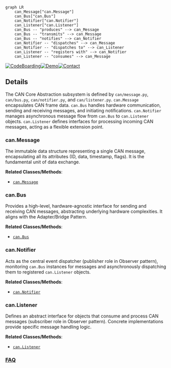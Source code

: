 ```mermaid
graph LR
    can_Message["can.Message"]
    can_Bus["can.Bus"]
    can_Notifier["can.Notifier"]
    can_Listener["can.Listener"]
    can_Bus -- "produces" --> can_Message
    can_Bus -- "transmits" --> can_Message
    can_Bus -- "notifies" --> can_Notifier
    can_Notifier -- "dispatches" --> can_Message
    can_Notifier -- "dispatches to" --> can_Listener
    can_Listener -- "registers with" --> can_Notifier
    can_Listener -- "consumes" --> can_Message
```

[![CodeBoarding](https://img.shields.io/badge/Generated%20by-CodeBoarding-9cf?style=flat-square)](https://github.com/CodeBoarding/GeneratedOnBoardings)[![Demo](https://img.shields.io/badge/Try%20our-Demo-blue?style=flat-square)](https://www.codeboarding.org/demo)[![Contact](https://img.shields.io/badge/Contact%20us%20-%20contact@codeboarding.org-lightgrey?style=flat-square)](mailto:contact@codeboarding.org)

## Details

The CAN Core Abstraction subsystem is defined by `can/message.py`, `can/bus.py`, `can/notifier.py`, and `can/listener.py`. `can.Message` encapsulates CAN frame data. `can.Bus` handles hardware communication, sending and receiving messages, and initiating notifications. `can.Notifier` manages asynchronous message flow from `can.Bus` to `can.Listener` objects. `can.Listener` defines interfaces for processing incoming CAN messages, acting as a flexible extension point.

### can.Message
The immutable data structure representing a single CAN message, encapsulating all its attributes (ID, data, timestamp, flags). It is the fundamental unit of data exchange.


**Related Classes/Methods**:

- <a href="https://github.com/hardbyte/python-can/blob/main/can/interfaces/socketcan/socketcan.py" target="_blank" rel="noopener noreferrer">`can.Message`</a>


### can.Bus
Provides a high-level, hardware-agnostic interface for sending and receiving CAN messages, abstracting underlying hardware complexities. It aligns with the Adapter/Bridge Pattern.


**Related Classes/Methods**:

- <a href="https://github.com/hardbyte/python-can/blob/main/can/bus.py" target="_blank" rel="noopener noreferrer">`can.Bus`</a>


### can.Notifier
Acts as the central event dispatcher (publisher role in Observer pattern), monitoring `can.Bus` instances for messages and asynchronously dispatching them to registered `can.Listener` objects.


**Related Classes/Methods**:

- <a href="https://github.com/hardbyte/python-can/blob/main/can/notifier.py" target="_blank" rel="noopener noreferrer">`can.Notifier`</a>


### can.Listener
Defines an abstract interface for objects that consume and process CAN messages (subscriber role in Observer pattern). Concrete implementations provide specific message handling logic.


**Related Classes/Methods**:

- <a href="https://github.com/hardbyte/python-can/blob/main/can/listener.py" target="_blank" rel="noopener noreferrer">`can.Listener`</a>




### [FAQ](https://github.com/CodeBoarding/GeneratedOnBoardings/tree/main?tab=readme-ov-file#faq)
